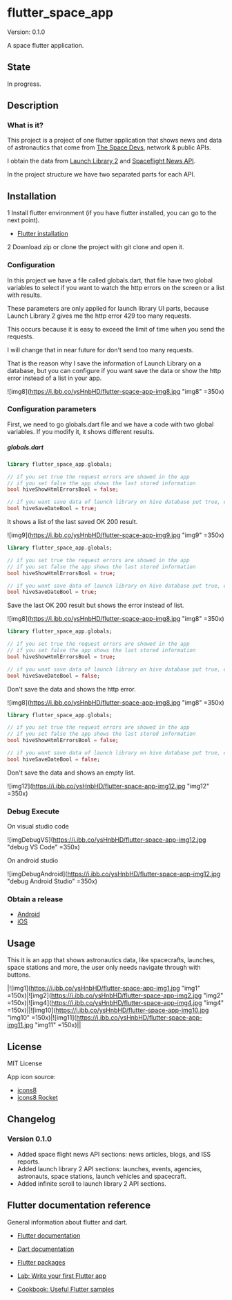 # flutter_space_app

Version: 0.1.0

A space flutter application.

## State

In progress.

## Description

### What is it?

This project is a project of one flutter application that shows news and data of
astronautics that come from [The Space Devs](https://thespacedevs.com/), network & public APIs.

I obtain the data from [Launch Library 2](https://thespacedevs.com/llapi) and [Spaceflight News API](https://thespacedevs.com/snapi).

In the project structure we have two separated parts for each API.

## Installation

1 Install flutter environment (if you have flutter installed, you can go to the next point).

* [Flutter installation](https://flutter.dev/docs/get-started/install)

2 Download zip or clone the project with git clone and open it.

### Configuration

In this project we have a file called globals.dart, that file have two global variables
to select if you want to watch the http errors on the screen or a list with results.

These parameters are only applied for launch library UI parts, because Launch Library 2
gives me the http error 429 too many requests.

This occurs because it is easy to exceed the limit of time when you send the requests.

I will change that in near future for don't send too many requests.

That is the reason why I save the information of Launch Library on a database, but you can configure if you want save the data or show the http error instead of a list in your app.

![img8](https://i.ibb.co/ysHnbHD/flutter-space-app-img8.jpg "img8" =350x)

### Configuration parameters

First, we need to go globals.dart file and we have a code with two global variables. 
If you modify it, it shows different results.

##### globals.dart


```dart
library flutter_space_app.globals;

// if you set true the request errors are showed in the app
// if you set false the app shows the last stored information
bool hiveShowHtmlErrorsBool = false;

// if you want save data of launch library on hive database put true, else put false
bool hiveSaveDateBool = true;
```
It shows a list of the last saved OK 200 result.

![img9](https://i.ibb.co/ysHnbHD/flutter-space-app-img9.jpg "img9" =350x)

```dart
library flutter_space_app.globals;

// if you set true the request errors are showed in the app
// if you set false the app shows the last stored information
bool hiveShowHtmlErrorsBool = true;

// if you want save data of launch library on hive database put true, else put false
bool hiveSaveDateBool = true;
```
Save the last OK 200 result but shows the error instead of list.

![img8](https://i.ibb.co/ysHnbHD/flutter-space-app-img8.jpg "img8" =350x)

```dart
library flutter_space_app.globals;

// if you set true the request errors are showed in the app
// if you set false the app shows the last stored information
bool hiveShowHtmlErrorsBool = true;

// if you want save data of launch library on hive database put true, else put false
bool hiveSaveDateBool = false;
```
Don't save the data and shows the http error.

![img8](https://i.ibb.co/ysHnbHD/flutter-space-app-img8.jpg "img8" =350x)

```dart
library flutter_space_app.globals;

// if you set true the request errors are showed in the app
// if you set false the app shows the last stored information
bool hiveShowHtmlErrorsBool = false;

// if you want save data of launch library on hive database put true, else put false
bool hiveSaveDateBool = false;
```
Don't save the data and shows an empty list.

![img12](https://i.ibb.co/ysHnbHD/flutter-space-app-img12.jpg "img12" =350x)

### Debug Execute

On visual studio code

![imgDebugVS](https://i.ibb.co/ysHnbHD/flutter-space-app-img12.jpg "debug VS Code" =350x)

On android studio

![imgDebugAndroid](https://i.ibb.co/ysHnbHD/flutter-space-app-img12.jpg "debug Android Studio" =350x)

### Obtain a release

* [Android](https://flutter.dev/docs/deployment/android)
* [iOS](https://flutter.dev/docs/deployment/ios)

## Usage

This it is an app that shows astronautics data, like spacecrafts, launches, space stations and more, the user only needs navigate through with buttons.

|![img1](https://i.ibb.co/ysHnbHD/flutter-space-app-img1.jpg "img1" =150x)|![img2](https://i.ibb.co/ysHnbHD/flutter-space-app-img2.jpg "img2" =150x)|![img4](https://i.ibb.co/ysHnbHD/flutter-space-app-img4.jpg "img4" =150x)||![img10](https://i.ibb.co/ysHnbHD/flutter-space-app-img10.jpg "img10" =150x)|![img11](https://i.ibb.co/ysHnbHD/flutter-space-app-img11.jpg "img11" =150x)||

## License

MIT License

App icon source: 
* [icons8](https://iconos8.es/icons/set/rocket)
* [icons8 Rocket](https://iconos8.es/icon/59881/cohete)

## Changelog

### Version 0.1.0

* Added space flight news API sections: news articles, blogs, and ISS reports.
* Added launch library 2 API sections: launches, events, agencies, astronauts, space stations, launch vehicles and spacecraft.
* Added infinite scroll to launch library 2 API sections.


## Flutter documentation reference

General information about flutter and dart.

* [Flutter documentation](https://flutter.dev/docs)

* [Dart documentation](https://dart.dev/guides)

* [Flutter packages](https://pub.dev/)

* [Lab: Write your first Flutter app](https://flutter.dev/docs/get-started/codelab)

* [Cookbook: Useful Flutter samples](https://flutter.dev/docs/cookbook)

